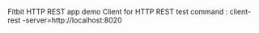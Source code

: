 Fitbit HTTP REST app demo
Client for HTTP REST test
command : client-rest -server=http://localhost:8020